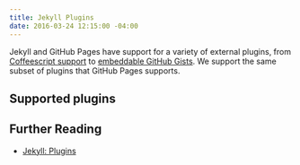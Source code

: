 ```yaml
---
title: Jekyll Plugins
date: 2016-03-24 12:15:00 -04:00
---
```


Jekyll and GitHub Pages have support for a variety of external plugins, from [Coffeescript support](https://github.com/jekyll/jekyll-coffeescript) to [embeddable GitHub Gists](https://github.com/jekyll/jekyll-gist). We support the same subset of plugins that GitHub Pages supports.

## Supported plugins

<ul class="supported-plugins"></ul>

## Further Reading

- [Jekyll: Plugins](https://jekyllrb.com/docs/plugins/)